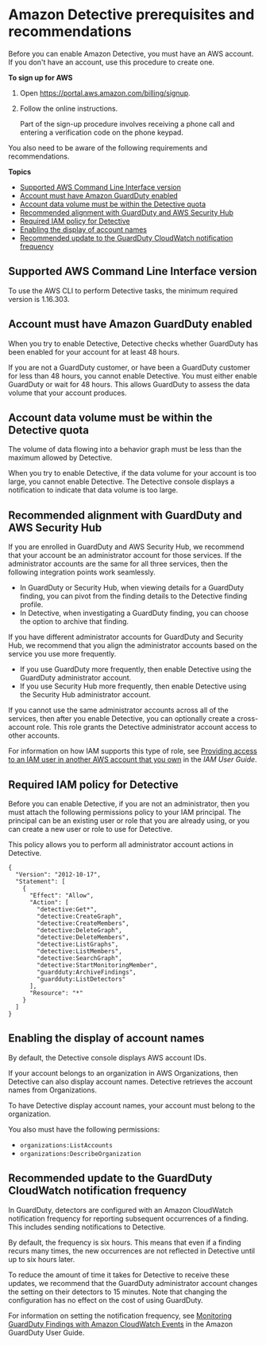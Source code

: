 # Amazon Detective prerequisites and recommendations<a name="detective-prerequisites"></a>

Before you can enable Amazon Detective, you must have an AWS account\. If you don't have an account, use this procedure to create one\.

**To sign up for AWS**

1. Open [https://portal\.aws\.amazon\.com/billing/signup](https://portal.aws.amazon.com/billing/signup)\.

1. Follow the online instructions\.

   Part of the sign\-up procedure involves receiving a phone call and entering a verification code on the phone keypad\.

You also need to be aware of the following requirements and recommendations\.

**Topics**
+ [Supported AWS Command Line Interface version](#aws-cli-version)
+ [Account must have Amazon GuardDuty enabled](#prereq-guardduty-enabled)
+ [Account data volume must be within the Detective quota](#prereq-data-volume-quota)
+ [Recommended alignment with GuardDuty and AWS Security Hub](#recommended-service-alignment)
+ [Required IAM policy for Detective](#detective-setup-add-iam-policy)
+ [Enabling the display of account names](#detective-enable-account-name-display)
+ [Recommended update to the GuardDuty CloudWatch notification frequency](#recommended-guardduty-config)

## Supported AWS Command Line Interface version<a name="aws-cli-version"></a>

To use the AWS CLI to perform Detective tasks, the minimum required version is 1\.16\.303\.

## Account must have Amazon GuardDuty enabled<a name="prereq-guardduty-enabled"></a>

When you try to enable Detective, Detective checks whether GuardDuty has been enabled for your account for at least 48 hours\.

If you are not a GuardDuty customer, or have been a GuardDuty customer for less than 48 hours, you cannot enable Detective\. You must either enable GuardDuty or wait for 48 hours\. This allows GuardDuty to assess the data volume that your account produces\.

## Account data volume must be within the Detective quota<a name="prereq-data-volume-quota"></a>

The volume of data flowing into a behavior graph must be less than the maximum allowed by Detective\.

When you try to enable Detective, if the data volume for your account is too large, you cannot enable Detective\. The Detective console displays a notification to indicate that data volume is too large\.

## Recommended alignment with GuardDuty and AWS Security Hub<a name="recommended-service-alignment"></a>

If you are enrolled in GuardDuty and AWS Security Hub, we recommend that your account be an administrator account for those services\. If the administrator accounts are the same for all three services, then the following integration points work seamlessly\.
+ In GuardDuty or Security Hub, when viewing details for a GuardDuty finding, you can pivot from the finding details to the Detective finding profile\.
+ In Detective, when investigating a GuardDuty finding, you can choose the option to archive that finding\.

If you have different administrator accounts for GuardDuty and Security Hub, we recommend that you align the administrator accounts based on the service you use more frequently\.
+ If you use GuardDuty more frequently, then enable Detective using the GuardDuty administrator account\.
+ If you use Security Hub more frequently, then enable Detective using the Security Hub administrator account\.

If you cannot use the same administrator accounts across all of the services, then after you enable Detective, you can optionally create a cross\-account role\. This role grants the Detective administrator account access to other accounts\.

For information on how IAM supports this type of role, see [Providing access to an IAM user in another AWS account that you own](https://docs.aws.amazon.com/IAM/latest/UserGuide/id_roles_common-scenarios_aws-accounts.html) in the *IAM User Guide*\.

## Required IAM policy for Detective<a name="detective-setup-add-iam-policy"></a>

Before you can enable Detective, if you are not an administrator, then you must attach the following permissions policy to your IAM principal\. The principal can be an existing user or role that you are already using, or you can create a new user or role to use for Detective\.

This policy allows you to perform all administrator account actions in Detective\.

```
{
  "Version": "2012-10-17",
  "Statement": [
    {
      "Effect": "Allow",
      "Action": [
        "detective:Get*",
        "detective:CreateGraph",
        "detective:CreateMembers",
        "detective:DeleteGraph",
        "detective:DeleteMembers",
        "detective:ListGraphs",
        "detective:ListMembers",
        "detective:SearchGraph",
        "detective:StartMonitoringMember",
        "guardduty:ArchiveFindings",
        "guardduty:ListDetectors"
      ],
      "Resource": "*"
    }
  ]
}
```

## Enabling the display of account names<a name="detective-enable-account-name-display"></a>

By default, the Detective console displays AWS account IDs\.

If your account belongs to an organization in AWS Organizations, then Detective can also display account names\. Detective retrieves the account names from Organizations\.

To have Detective display account names, your account must belong to the organization\.

You also must have the following permissions:
+ `organizations:ListAccounts`
+ `organizations:DescribeOrganization`

## Recommended update to the GuardDuty CloudWatch notification frequency<a name="recommended-guardduty-config"></a>

In GuardDuty, detectors are configured with an Amazon CloudWatch notification frequency for reporting subsequent occurrences of a finding\. This includes sending notifications to Detective\.

By default, the frequency is six hours\. This means that even if a finding recurs many times, the new occurrences are not reflected in Detective until up to six hours later\.

To reduce the amount of time it takes for Detective to receive these updates, we recommend that the GuardDuty administrator account changes the setting on their detectors to 15 minutes\. Note that changing the configuration has no effect on the cost of using GuardDuty\.

For information on setting the notification frequency, see [Monitoring GuardDuty Findings with Amazon CloudWatch Events](https://docs.aws.amazon.com/guardduty/latest/ug/guardduty_findings_cloudwatch.html) in the Amazon GuardDuty User Guide\.